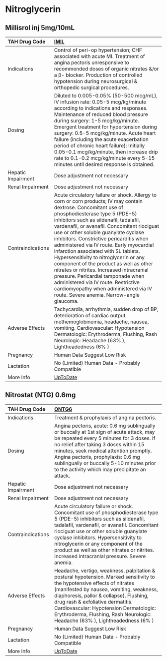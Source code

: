 # Nitroglycerin

## Millisrol inj 5mg/10mL

| TAH Drug Code      | [IMIL](https://www.tahsda.org.tw/drugs/hissearch.php?drug_code=IMIL)                                                                                                                                                                                                                                                                                                                                                                                                                                                                                                                                                                                                                                              |
|:-------------------|:------------------------------------------------------------------------------------------------------------------------------------------------------------------------------------------------------------------------------------------------------------------------------------------------------------------------------------------------------------------------------------------------------------------------------------------------------------------------------------------------------------------------------------------------------------------------------------------------------------------------------------------------------------------------------------------------------------------|
| Indications        | Control of peri-op hypertension; CHF associated with acute MI. Treatment of angina pectoris unresponsive to recommended doses of organic nitrates &/or a β- blocker. Production of controlled hypotension during neurosurgical & orthopedic surgical procedures.                                                                                                                                                                                                                                                                                                                                                                                                                                                  |
| Dosing             | Diluted to 0.005-0.05% (50-500 mcg/mL), IV infusion rate: 0.05-5 mcg/kg/minute according to indications and responses. Maintenance of reduced blood pressure during surgery: 1-5 mcg/kg/minute. Emergent treatment for hypertension during surgery: 0.5-5 mcg/kg/minute. Acute heart failure (including the acute exacerbation period of chronic heart failure): Initially 0.05-0.1 mcg/kg/minute, then increase drip rate to 0.1-0.2 mcg/kg/minute every 5-15 minutes until desired response is obtained.                                                                                                                                                                                                        |
| Hepatic Impairment | Dose adjustment not necessary                                                                                                                                                                                                                                                                                                                                                                                                                                                                                                                                                                                                                                                                                     |
| Renal Impairment   | Dose adjustment not necessary                                                                                                                                                                                                                                                                                                                                                                                                                                                                                                                                                                                                                                                                                     |
| Contraindications  | Acute circulatory failure or shock. Allergy to corn or corn products; IV may contain dextrose. Concomitant use of phosphodiesterase type 5 (PDE-5) inhibitors such as sildenafil, tadalafil, vardenafil, or avanafil. Concomitant riociguat use or other soluble guanylate cyclase inhibitors. Constrictive pericarditis when administered via IV route. Early myocardial infarction associated with SL tablets. Hypersensitivity to nitroglycerin or any component of the product as well as other nitrates or nitrites. Increased intracranial pressure. Pericardial tamponade when administered via IV route. Restrictive cardiomyopathy when administered via IV route. Severe anemia. Narrow-angle glaucoma. |
| Adverse Effects    | Tachycardia, arrhythmia, sudden drop of BP, deterioration of cardiac output, methemoglobinemia, headache, nausea, vomiting. Cardiovascular: Hypotension Dermatologic: Erythroderma, Flushing, Rash Neurologic: Headache (63% ), Lightheadedness (6% )                                                                                                                                                                                                                                                                                                                                                                                                                                                             |
| Pregnancy          | Human Data Suggest Low Risk                                                                                                                                                                                                                                                                                                                                                                                                                                                                                                                                                                                                                                                                                       |
| Lactation          | No (Limited) Human Data - Probably Compatible                                                                                                                                                                                                                                                                                                                                                                                                                                                                                                                                                                                                                                                                     |
| More Info          | [UpToDate](https://www.uptodate.com/contents/nitroglycerin-glyceryl-trinitrate-drug-information)                                                                                                                                                                                                                                                                                                                                                                                                                                                                                                                                                                                                                  |

## Nitrostat (NTG) 0.6mg

| TAH Drug Code      | [ONTG6](https://www.tahsda.org.tw/drugs/hissearch.php?drug_code=ONTG6)                                                                                                                                                                                                                                                                                                                       |
|:-------------------|:---------------------------------------------------------------------------------------------------------------------------------------------------------------------------------------------------------------------------------------------------------------------------------------------------------------------------------------------------------------------------------------------|
| Indications        | Treatment & prophylaxis of angina pectoris.                                                                                                                                                                                                                                                                                                                                                  |
| Dosing             | Angina pectoris, acute: 0.6 mg sublingually or buccally at 1st sign of acute attack, may be repeated every 5 minutes for 3 doses. If no relief after taking 3 doses within 15 minutes, seek medical attention promptly. Angina pectoris, prophylaxis: 0.6 mg sublingually or buccally 5-10 minutes prior to the activity which may precipitate an attack.                                    |
| Hepatic Impairment | Dose adjustment not necessary                                                                                                                                                                                                                                                                                                                                                                |
| Renal Impairment   | Dose adjustment not necessary                                                                                                                                                                                                                                                                                                                                                                |
| Contraindications  | Acute circulatory failure or shock. Concomitant use of phosphodiesterase type 5 (PDE-5) inhibitors such as sildenafil, tadalafil, vardenafil, or avanafil. Concomitant riociguat use or other soluble guanylate cyclase inhibitors. Hypersensitivity to nitroglycerin or any component of the product as well as other nitrates or nitrites. Increased intracranial pressure. Severe anemia. |
| Adverse Effects    | Headache, vertigo, weakness, palpitation & postural hypotension. Marked sensitivity to the hypotensive effects of nitrates (manifested by nausea, vomiting, weakness, diaphoresis, pallor & collapse). Flushing, drug rash & exfoliative dermatitis. Cardiovascular: Hypotension Dermatologic: Erythroderma, Flushing, Rash Neurologic: Headache (63% ), Lightheadedness (6% )               |
| Pregnancy          | Human Data Suggest Low Risk                                                                                                                                                                                                                                                                                                                                                                  |
| Lactation          | No (Limited) Human Data - Probably Compatible                                                                                                                                                                                                                                                                                                                                                |
| More Info          | [UpToDate](https://www.uptodate.com/contents/nitroglycerin-glyceryl-trinitrate-drug-information)                                                                                                                                                                                                                                                                                             |

